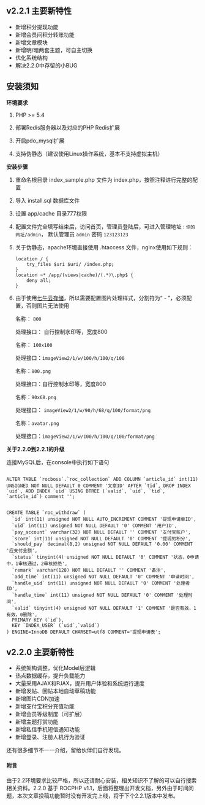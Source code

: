 ## v2.2.1 主要新特性

- 新增积分提现功能
- 新增会员间积分转账功能
- 新增文章模块
- 新增明/暗两套主题，可自主切换
- 优化系统结构
- 解决2.2.0中存留的小BUG

## 安装须知

**环境要求**

1. PHP >= 5.4

2. 部署Redis服务器以及对应的PHP Redis扩展

3. 开启pdo_mysql扩展

4. 支持伪静态（建议使用Linux操作系统，基本不支持虚拟主机）

**安装步骤**

1. 重命名根目录 index_sample.php 文件为 index.php，按照注释进行完整的配置

2. 导入 install.sql 数据库文件

3. 设置 app/cache 目录777权限

4. 配置文件完全填写结束后，访问首页，管理员登陆后，可进入管理地址 : `你的网址/admin`， 默认管理员 `admin` 密码 `123123123`

5. 关于伪静态，apache环境直接使用 .htaccess 文件，nginx使用如下规则：
    ```
    location / {
        try_files $uri $uri/ /index.php;
    }
    location ~* /app/(views|cache)/(.*)\.php$ {
        deny all;
    }
    ```

6. 由于使用[七牛云存储][1]，所以需要配置图片处理样式，分割符为“ - ”，必须配置，否则图片无法使用

    名称： `800`

    处理接口： 自行控制水印等，宽度800


    名称： `100x100`

    处理接口：`imageView2/1/w/100/h/100/q/100`


    名称：`800.png`

    处理接口：自行控制水印等，宽度800


    名称：`90x68.png`

    处理接口： `imageView2/1/w/90/h/68/q/100/format/png`


    名称：`avatar.png`

    处理接口：`imageView2/1/w/100/h/100/q/100/format/png`

**关于2.2.0到2.2.1的升级**

连接MySQL后，在console中执行如下语句

```

ALTER TABLE `rocboss`.`roc_collection` ADD COLUMN `article_id` int(11) UNSIGNED NOT NULL DEFAULT 0 COMMENT '文章ID' AFTER `tid`, DROP INDEX `uid`, ADD INDEX `uid` USING BTREE (`valid`, `uid`, `tid`, `article_id`) comment '';

```

```

CREATE TABLE `roc_withdraw` (
  `id` int(11) unsigned NOT NULL AUTO_INCREMENT COMMENT '提现申请单ID',
  `uid` int(11) unsigned NOT NULL DEFAULT '0' COMMENT '用户ID',
  `pay_account` varchar(32) NOT NULL DEFAULT '' COMMENT '支付宝账户',
  `score` int(11) unsigned NOT NULL DEFAULT '0' COMMENT '提现的积分',
  `should_pay` decimal(8,2) unsigned NOT NULL DEFAULT '0.00' COMMENT '应支付金额',
  `status` tinyint(4) unsigned NOT NULL DEFAULT '0' COMMENT '状态，0申请中，1审核通过，2审核拒绝',
  `remark` varchar(128) NOT NULL DEFAULT '' COMMENT '备注',
  `add_time` int(11) unsigned NOT NULL DEFAULT '0' COMMENT '申请时间',
  `handle_uid` int(11) unsigned NOT NULL DEFAULT '0' COMMENT '处理者ID',
  `handle_time` int(11) unsigned NOT NULL DEFAULT '0' COMMENT '处理时间',
  `valid` tinyint(4) unsigned NOT NULL DEFAULT '1' COMMENT '是否有效，1有效，0删除',
  PRIMARY KEY (`id`),
  KEY `INDEX_USER` (`uid`,`valid`)
) ENGINE=InnoDB DEFAULT CHARSET=utf8 COMMENT='提现申请表';

```

## v2.2.0 主要新特性

- 系统架构调整，优化Model层逻辑
- 热点数据缓存，提升负载能力
- 大量采用AJAX和PJAX，提升用户体验和系统运行速度
- 新增发帖、回帖本地自动草稿功能
- 新增图片CDN加速
- 新增支付宝积分充值功能
- 新增会员等级制度（可扩展）
- 新增主题打赏功能
- 新增私信手机短信通知功能
- 新增登录、注册人机行为验证

还有很多细节不一一介绍，留给伙伴们自行发现。

#### 附言
由于2.2环境要求比较严格，所以还请耐心安装，相关知识不了解的可以自行搜索相关资料。2.2.0 基于 ROCPHP v1.1，后面将整理出开发文档，另外由于时间问题，本次文章投稿功能暂时没有开发完上线，将于下个2.2.1版本中发布。

  [1]: https://portal.qiniu.com/signup?code=3lho3ffob4oya
